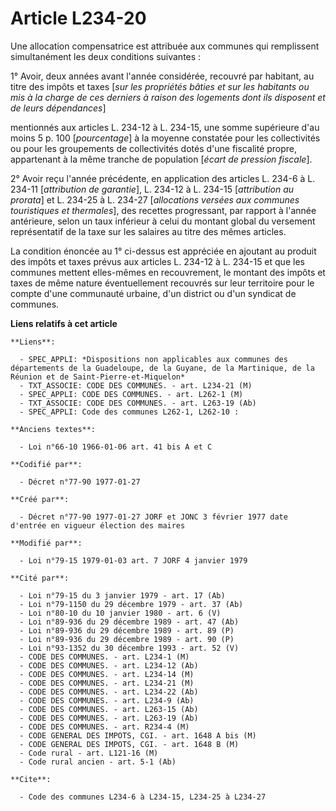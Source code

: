 # Article L234-20

Une allocation compensatrice est attribuée aux communes qui remplissent simultanément les deux conditions suivantes :

1° Avoir, deux années avant l'année considérée, recouvré par habitant, au titre des impôts et taxes [*sur les propriétés
bâties et sur les habitants ou mis à la charge de ces derniers à raison des logements dont ils disposent et de leurs
dépendances*]

mentionnés aux articles L. 234-12 à L. 234-15, une somme supérieure d'au moins 5 p. 100 [*pourcentage*] à la moyenne
constatée pour les collectivités ou pour les groupements de collectivités dotés d'une fiscalité propre, appartenant à la même
tranche de population [*écart de pression fiscale*]. 

2° Avoir reçu l'année précédente, en application des articles L. 234-6 à L. 234-11 [*attribution de garantie*], L. 234-12 à
L. 234-15 [*attribution au prorata*] et L. 234-25 à L. 234-27 [*allocations versées aux communes touristiques et thermales*],
des recettes progressant, par rapport à l'année antérieure, selon un taux inférieur à celui du montant global du versement
représentatif de la taxe sur les salaires au titre des mêmes articles. 

La condition énoncée au 1° ci-dessus est appréciée en ajoutant au produit des impôts et taxes prévus aux articles L. 234-12 à
L. 234-15 et que les communes mettent elles-mêmes en recouvrement, le montant des impôts et taxes de même nature
éventuellement recouvrés sur leur territoire pour le compte d'une communauté urbaine, d'un district ou d'un syndicat de
communes.

**Liens relatifs à cet article**

	**Liens**:

	  - SPEC_APPLI: *Dispositions non applicables aux communes des départements de la Guadeloupe, de la Guyane, de la Martinique, de la Réunion et de Saint-Pierre-et-Miquelon*
	  - TXT_ASSOCIE: CODE DES COMMUNES. - art. L234-21 (M)
	  - SPEC_APPLI: CODE DES COMMUNES. - art. L262-1 (M)
	  - TXT_ASSOCIE: CODE DES COMMUNES. - art. L263-19 (Ab)
	  - SPEC_APPLI: Code des communes L262-1, L262-10 :

	**Anciens textes**:

	  - Loi n°66-10 1966-01-06 art. 41 bis A et C

	**Codifié par**:

	  - Décret n°77-90 1977-01-27

	**Créé par**:

	  - Décret n°77-90 1977-01-27 JORF et JONC 3 février 1977 date d'entrée en vigueur élection des maires

	**Modifié par**:

	  - Loi n°79-15 1979-01-03 art. 7 JORF 4 janvier 1979

	**Cité par**:

	  - Loi n°79-15 du 3 janvier 1979 - art. 17 (Ab)
	  - Loi n°79-1150 du 29 décembre 1979 - art. 37 (Ab)
	  - Loi n°80-10 du 10 janvier 1980 - art. 6 (V)
	  - Loi n°89-936 du 29 décembre 1989 - art. 47 (Ab)
	  - Loi n°89-936 du 29 décembre 1989 - art. 89 (P)
	  - Loi n°89-936 du 29 décembre 1989 - art. 90 (P)
	  - Loi n°93-1352 du 30 décembre 1993 - art. 52 (V)
	  - CODE DES COMMUNES. - art. L234-1 (M)
	  - CODE DES COMMUNES. - art. L234-12 (Ab)
	  - CODE DES COMMUNES. - art. L234-14 (M)
	  - CODE DES COMMUNES. - art. L234-21 (M)
	  - CODE DES COMMUNES. - art. L234-22 (Ab)
	  - CODE DES COMMUNES. - art. L234-9 (Ab)
	  - CODE DES COMMUNES. - art. L263-15 (Ab)
	  - CODE DES COMMUNES. - art. L263-19 (Ab)
	  - CODE DES COMMUNES. - art. R234-4 (M)
	  - CODE GENERAL DES IMPOTS, CGI. - art. 1648 A bis (M)
	  - CODE GENERAL DES IMPOTS, CGI. - art. 1648 B (M)
	  - Code rural - art. L121-16 (M)
	  - Code rural ancien - art. 5-1 (Ab)

	**Cite**:

	  - Code des communes L234-6 à L234-15, L234-25 à L234-27
